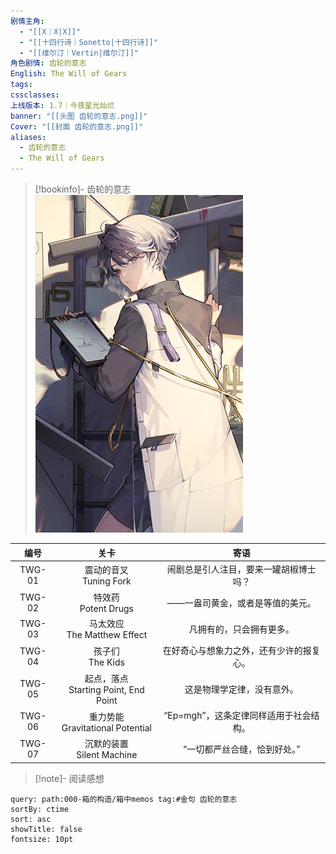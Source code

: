 ```yaml
---
剧情主角:
  - "[[X｜X|X]]"
  - "[[十四行诗｜Sonetto|十四行诗]]"
  - "[[维尔汀｜Vertin|维尔汀]]"
角色剧情: 齿轮的意志
English: The Will of Gears
tags: 
cssclasses: 
上线版本: 1.7｜今夜星光灿烂
banner: "[[头图 齿轮的意志.png]]"
Cover: "[[封面 齿轮的意志.png]]"
aliases:
  - 齿轮的意志
  - The Will of Gears
---
```

> [!bookinfo]- 齿轮的意志
> ![](assets/X·齿轮的意志.assets/封面%20齿轮的意志.png)
> 
|   编号   | 关卡  | 寄语 |
| :----: | :-: | :-: |
| TWG-01 | 震动的音叉<br/>Tuning Fork | 闹剧总是引人注目，要来一罐胡椒博士吗？ |
| TWG-02 | 特效药<br/>Potent Drugs | ——一盎司黄金，或者是等值的美元。 |
| TWG-03 | 马太效应<br/>The Matthew Effect | 凡拥有的，只会拥有更多。 |
| TWG-04 | 孩子们<br/>The Kids | 在好奇心与想象力之外，还有少许的报复心。 |
| TWG-05 | 起点，落点<br/>Starting Point, End Point | 这是物理学定律，没有意外。 |
| TWG-06 | 重力势能<br/>Gravitational Potential | “Ep=mgh”，这条定律同样适用于社会结构。 |
| TWG-07 | 沉默的装置<br/>Silent Machine | “一切都严丝合缝，恰到好处。” |

> [!note]- 阅读感想

~~~~note-gallery
query: path:000-箱的构造/箱中memos tag:#金句 齿轮的意志
sortBy: ctime
sort: asc
showTitle: false
fontsize: 10pt
~~~~
